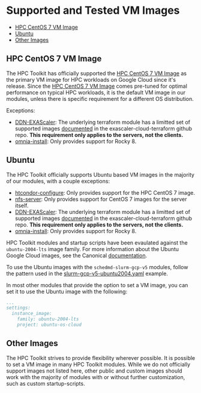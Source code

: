 # Supported and Tested VM Images

* [HPC CentOS 7 VM Image](#hpc-centos-7-vm-image)
* [Ubuntu](#ubuntu)
* [Other Images](#other-images)

## HPC CentOS 7 VM Image
The HPC Toolkit has officially supported the [HPC CentOS 7 VM Image][hpcimage] as the
primary VM image for HPC workloads on Google Cloud since it's release. Since the
[HPC CentOS 7 VM Image][hpcimage] comes pre-tuned for optimal performance on
typical HPC workloads, it is the default VM image in our modules, unless there
is specific requirement for a different OS distribution.

Exceptions:

* [DDN-EXAScaler]: The underlying terraform module has a limitted set of
  supported images [documented][exascalerimages] in the exascaler-cloud-terraform
  github repo. **This requirement only applies to the servers, not the clients.**
* [omnia-install]: Only provides support for Rocky 8.

[hpcimage]: https://cloud.google.com/blog/topics/hpc/introducing-hpc-vm-images

## Ubuntu
The HPC Toolkit officially supports Ubuntu based VM images in the majority of
our modules, with a couple exceptions:

* [htcondor-configure]: Only provides support for the HPC CentOS 7 image.
* [nfs-server]: Only provides support for CentOS 7 images for the server itself.
* [DDN-EXAScaler]: The underlying terraform module has a limitted set of
  supported images [documented][exascalerimages] in the exascaler-cloud-terraform
  github repo. **This requirement only applies to the servers, not the clients.**
* [omnia-install]: Only provides support for Rocky 8.

HPC Toolkit modules and startup scripts
have been evaulated against the `ubuntu-2004-lts` image family. For more
information about the Ubuntu Google Cloud images, see the Canonical
[documentation](https://ubuntu.com/server/docs/cloud-images/google-cloud-engine).

To use the Ubuntu images with the `schedmd-slurm-gcp-v5` modules, follow
the pattern used in the [slurm-gcp-v5-ubuntu2004.yaml] example.

In most other modules that provide the option to set a VM image, you can set it
to use the Ubuntu image with the following:

```yaml
...
settings:
  instance_image:
    family: ubuntu-2004-lts
    project: ubuntu-os-cloud
```

[htcondor-configure]: ../community/modules/scheduler/htcondor-configure/README.md
[nfs-server]: ../community/modules/file-system/nfs-server/README.md
[DDN-EXAScaler]: ../community/modules/file-system/DDN-EXAScaler/README.md
[exascalerimages]: https://github.com/DDNStorage/exascaler-cloud-terraform/blob/master/gcp/README.md#boot-image-options
[omnia-install]: ../community/modules/scripts/omnia-install/README.md
[slurm-gcp-v5-ubuntu2004.yaml]: ../community/examples/slurm-gcp-v5-ubuntu2004.yaml

## Other Images

The HPC Toolkit strives to provide flexibility wherever possible. It is possible
to set a VM image in many HPC Toolkit modules. While we do not officially
support images not listed here, other public and custom images should work with
the majority of modules with or without further customization, such as custom
startup-scripts.
